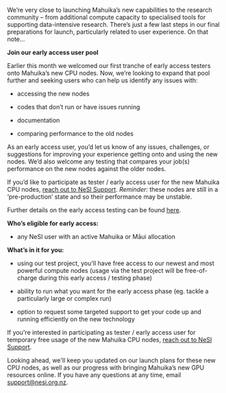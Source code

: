 We’re very close to launching Mahuika’s new capabilities to the research
community – from additional compute capacity to specialised tools for
supporting data-intensive research. There’s just a few last steps in our
final preparations for launch, particularly related to user experience.
On that note…

**Join our early access user pool**

Earlier this month we welcomed our first tranche of early access testers
onto Mahuika’s new CPU nodes. Now, we’re looking to expand that pool
further and seeking users who can help us identify any issues with:

-   accessing the new nodes

-   codes that don’t run or have issues running

-   documentation

-   comparing performance to the old nodes

As an early access user, you’d let us know of any issues, challenges, or
suggestions for improving your experience getting onto and using the new
nodes. We’d also welcome any testing that compares your job(s)
performance on the new nodes against the older nodes.

If you’d like to participate as tester / early access user for the new
Mahuika CPU nodes,
<a href="https://support.nesi.org.nz/hc/en-gb/requests/new" class="css-tgpl01" title="https://support.nesi.org.nz/hc/en-gb/requests/new"><span>reach out to NeSI Support</span></a>.
*Reminder:* these nodes are still in a ‘pre-production’ state and so
their performance may be unstable.

Further details on the early access testing can be found
<a href="https://support.nesi.org.nz/hc/en-gb/articles/5002335382543-Mahuika-Extension-Onboarding" class="css-tgpl01" title="https://support.nesi.org.nz/hc/en-gb/articles/5002335382543-Mahuika-Extension-Onboarding"><span>here</span></a>.

**Who’s eligible for early access:**

-   any NeSI user with an active Mahuika or Māui allocation

**What’s in it for you:**

-   using our test project, you'll have free access to our newest and
    most powerful compute nodes (usage via the test project will be
    free-of-charge during this early access / testing phase)

-   ability to run what you want for the early access phase (eg. tackle
    a particularly large or complex run)

-   option to request some targeted support to get your code up and
    running efficiently on the new technology

If you're interested in participating as tester / early access user for
temporary free usage of the new Mahuika CPU nodes,
<a href="https://support.nesi.org.nz/hc/en-gb/requests/new" class="css-tgpl01" title="https://support.nesi.org.nz/hc/en-gb/requests/new"><span>reach out to NeSI Support</span></a>.

Looking ahead, we'll keep you updated on our launch plans for these new
CPU nodes, as well as our progress with bringing Mahuika’s new GPU
resources online. If you have any questions at any time, email
<a href="mailto:support@nesi.org.nz" class="css-tgpl01">support@nesi.org.nz</a>.
